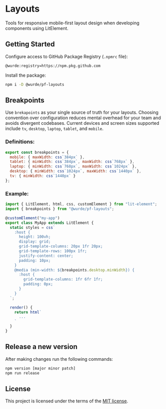 # Layouts

Tools for responsive mobile-first layout design when developing components using LitElement.

## Getting Started

Configure access to GitHub Package Registry (`.npmrc` file):

```
@wurde:registry=https://npm.pkg.github.com
```

Install the package:

```bash
npm i -D @wurde/pf-layouts
```

## Breakpoints

Use `brekapoints` as your single source of truth for your layouts. Choosing convention over configuration reduces mental overhead for your team and avoids divergent codebases. Current devices and screen sizes supported include `tv`, `desktop`, `laptop`, `tablet`, and `mobile`.

### Definitions:

```javascript
export const breakpoints = {
  mobile: { maxWidth: css`384px` },
  tablet: { minWidth: css`384px`, maxWidth: css`768px` },
  laptop: { minWidth: css`768px`, maxWidth: css`1024px` },
  desktop: { minWidth: css`1024px`, maxWidth: css`1440px` },
  tv: { minWidth: css`1440px` }
};
```

### Example:

```typescript
import { LitElement, html, css, customElement } from "lit-element";
import { breakpoints } from "@wurde/pf-layouts";

@customElement("my-app")
export class MyApp extends LitElement {
  static styles = css`
    :host {
      height: 100vh;
      display: grid;
      grid-template-columns: 20px 1fr 20px;
      grid-template-rows: 100px 1fr;
      justify-content: center;
      padding: 10px;
    }
    @media (min-width: ${breakpoints.desktop.minWidth}) {
      :host {
        grid-template-columns: 1fr 6fr 1fr;
        padding: 0px;
      }
    }
  `;

  render() {
    return html`
      ...
    `
  }
}
```

## Release a new version

After making changes run the following commands:

```bash
npm version [major minor patch]
npm run release
```

## License

This project is licensed under the terms of the [MIT license](/LICENSE).
